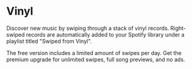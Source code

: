 # Vinyl

Discover new music by swiping through a stack of vinyl records. Right-swiped records are automatically added to your Spotify library under a playlist titled "Swiped from Vinyl".

The free version includes a limited amount of swipes per day. Get the premium upgrade for unlimited swipes, full song previews, and no ads.
